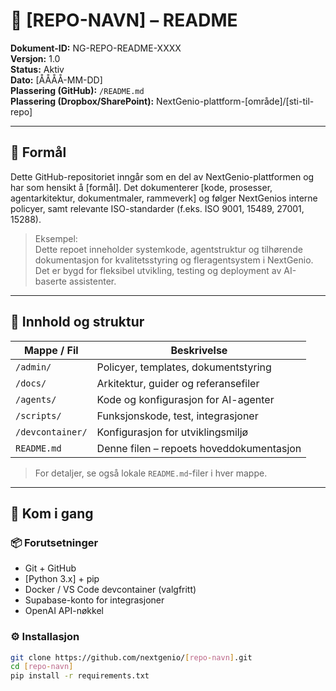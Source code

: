 # 🧱 [REPO-NAVN] – README

**Dokument-ID:** NG-REPO-README-XXXX  
**Versjon:** 1.0  
**Status:** Aktiv  
**Dato:** [ÅÅÅÅ-MM-DD]  
**Plassering (GitHub):** `/README.md`  
**Plassering (Dropbox/SharePoint):** NextGenio-plattform-[område]/[sti-til-repo]  

---

## 🎯 Formål

Dette GitHub-repositoriet inngår som en del av NextGenio-plattformen og har som hensikt å [formål]. Det dokumenterer [kode, prosesser, agentarkitektur, dokumentmaler, rammeverk] og følger NextGenios interne policyer, samt relevante ISO-standarder (f.eks. ISO 9001, 15489, 27001, 15288).

> Eksempel:  
> Dette repoet inneholder systemkode, agentstruktur og tilhørende dokumentasjon for kvalitetsstyring og fleragentsystem i NextGenio. Det er bygd for fleksibel utvikling, testing og deployment av AI-baserte assistenter.

---

## 🧩 Innhold og struktur

| Mappe / Fil | Beskrivelse |
|-------------|-------------|
| `/admin/` | Policyer, templates, dokumentstyring |
| `/docs/` | Arkitektur, guider og referansefiler |
| `/agents/` | Kode og konfigurasjon for AI-agenter |
| `/scripts/` | Funksjonskode, test, integrasjoner |
| `/devcontainer/` | Konfigurasjon for utviklingsmiljø |
| `README.md` | Denne filen – repoets hoveddokumentasjon |

> For detaljer, se også lokale `README.md`-filer i hver mappe.

---

## 🚀 Kom i gang

### 📦 Forutsetninger

- Git + GitHub
- [Python 3.x] + pip
- Docker / VS Code devcontainer (valgfritt)
- Supabase-konto for integrasjoner
- OpenAI API-nøkkel

### ⚙️ Installasjon

```bash
git clone https://github.com/nextgenio/[repo-navn].git
cd [repo-navn]
pip install -r requirements.txt
